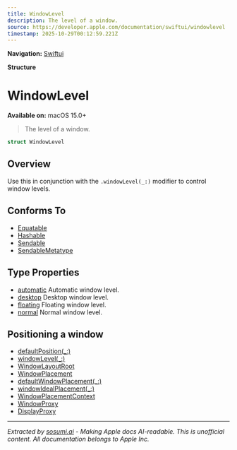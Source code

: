```yaml
---
title: WindowLevel
description: The level of a window.
source: https://developer.apple.com/documentation/swiftui/windowlevel
timestamp: 2025-10-29T00:12:59.221Z
---
```


**Navigation:** [Swiftui](/documentation/swiftui)

**Structure**

# WindowLevel

**Available on:** macOS 15.0+

> The level of a window.

```swift
struct WindowLevel
```

## Overview

Use this in conjunction with the `.windowLevel(_:)` modifier to control window levels.

## Conforms To

- [Equatable](/documentation/Swift/Equatable)
- [Hashable](/documentation/Swift/Hashable)
- [Sendable](/documentation/Swift/Sendable)
- [SendableMetatype](/documentation/Swift/SendableMetatype)

## Type Properties

- [automatic](/documentation/swiftui/windowlevel/automatic) Automatic window level.
- [desktop](/documentation/swiftui/windowlevel/desktop) Desktop window level.
- [floating](/documentation/swiftui/windowlevel/floating) Floating window level.
- [normal](/documentation/swiftui/windowlevel/normal) Normal window level.

## Positioning a window

- [defaultPosition(_:)](/documentation/swiftui/scene/defaultposition(_:))
- [windowLevel(_:)](/documentation/swiftui/scene/windowlevel(_:))
- [WindowLayoutRoot](/documentation/swiftui/windowlayoutroot)
- [WindowPlacement](/documentation/swiftui/windowplacement)
- [defaultWindowPlacement(_:)](/documentation/swiftui/scene/defaultwindowplacement(_:))
- [windowIdealPlacement(_:)](/documentation/swiftui/scene/windowidealplacement(_:))
- [WindowPlacementContext](/documentation/swiftui/windowplacementcontext)
- [WindowProxy](/documentation/swiftui/windowproxy)
- [DisplayProxy](/documentation/swiftui/displayproxy)

---

*Extracted by [sosumi.ai](https://sosumi.ai) - Making Apple docs AI-readable.*
*This is unofficial content. All documentation belongs to Apple Inc.*
